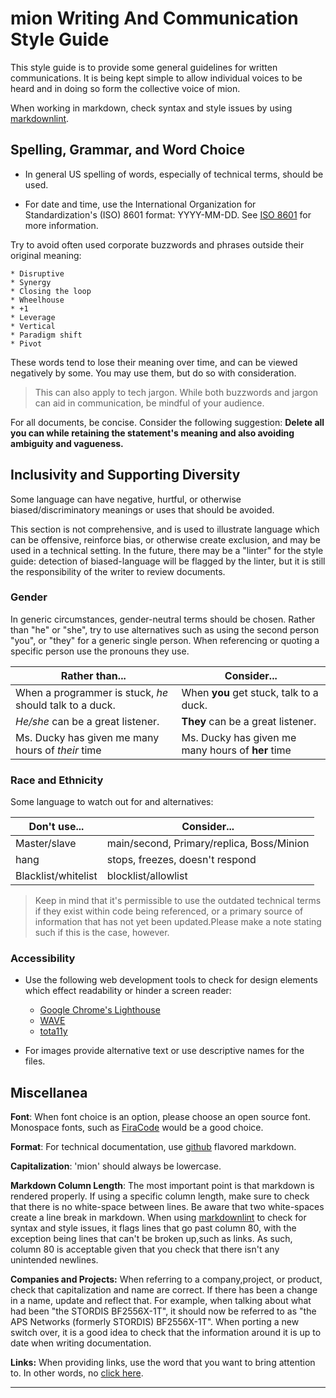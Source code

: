 # mion Writing And Communication Style Guide

This style guide is to provide some general guidelines for written
communications. It is being kept simple to allow individual voices to be
heard and in doing so form the collective voice of mion.

When working in markdown, check syntax and style issues by using
[markdownlint](https://github.com/markdownlint/markdownlint).

## Spelling, Grammar, and Word Choice

* In general US spelling of words, especially of technical terms, should be
  used.

* For date and time, use the International Organization for Standardization's
  (ISO) 8601 format: YYYY-MM-DD. See
  [ISO 8601](https://www.iso.org/iso-8601-date-and-time-format.html) for more
  information.

Try to avoid often used corporate buzzwords and phrases outside their
original meaning:

    * Disruptive 
    * Synergy
    * Closing the loop
    * Wheelhouse
    * +1
    * Leverage
    * Vertical
    * Paradigm shift
    * Pivot

These words tend to lose their meaning over time, and can be viewed negatively
by some. You may use them, but do so with consideration.

> This can also apply to tech jargon. While both buzzwords and jargon can aid in
  communication, be mindful of your audience.

For all documents, be concise. Consider the following suggestion:
**Delete all you can while retaining the statement's meaning and also avoiding
ambiguity and vagueness.**

## Inclusivity and Supporting Diversity

Some language can have negative, hurtful, or otherwise biased/discriminatory
meanings or uses that should be avoided.

This section is not comprehensive, and is used to illustrate language which
can be offensive, reinforce bias, or otherwise create exclusion, and may be used
in a technical setting. In the future, there may be a "linter" for the style
guide: detection of biased-language will be flagged by the linter, but it is
still the responsibility of the writer to review documents.

### Gender

In generic circumstances, gender-neutral terms should be chosen. Rather than
"he" or "she", try to use alternatives such as using the second person "you",
or "they" for a generic single person. When referencing or quoting a specific
person use the pronouns they use.

| Rather than...                                          | Consider...                                       |
|---------------------------------------------------------|---------------------------------------------------|
| When a programmer is stuck, *he* should talk to a duck. | When **you** get stuck, talk to a duck.           |
| *He/she* can be a great listener.                       | **They** can be a great listener.                 |
| Ms. Ducky has given me many hours of *their* time       | Ms. Ducky has given me many hours of **her** time |

### Race and Ethnicity

Some language to watch out for and alternatives:

| Don't use...        | Consider...                               |
|---------------------|-------------------------------------------|
| Master/slave        | main/second, Primary/replica, Boss/Minion |
| hang                | stops, freezes, doesn't respond           |
| Blacklist/whitelist | blocklist/allowlist                       |

> Keep in mind that it's permissible to use the outdated technical terms if
  they exist within code being referenced, or a primary source of information
  that has not yet been updated.Please make a note stating such if this is the
  case, however.

### Accessibility

* Use the following web development tools to check for design elements which
effect readability or hinder a screen reader:

  * [Google Chrome's Lighthouse](https://developers.google.com/~/lighthouse)
  * [WAVE](https://wave.webaim.org/)
  * [tota11y](https://khan.github.io/tota11y/)

* For images provide alternative text or use descriptive names for the files.

## Miscellanea

**Font**: When font choice is an option, please choose an open source font.
Monospace fonts, such as [FiraCode](https://github.com/tonsky/FiraCode) would
be a good choice.

**Format**: For technical documentation, use
[github](https://github.github.com/gfm/) flavored markdown.

**Capitalization**: 'mion' should always be lowercase.

**Markdown Column Length**: The most important point is that markdown is
rendered properly. If using a specific column length, make sure to check that
there is no white-space between lines. Be aware that two white-spaces create a
line break in markdown. When using [markdownlint](https://github.com/markdownlint/markdownlint)
to check for syntax and style issues, it flags lines that go past column 80,
with the exception being lines that can't be broken up,such as links. As such,
column 80 is acceptable given that you check that there isn't any unintended
newlines.

**Companies and Projects:** When referring to a company,project, or product,
check that capitalization and name are correct. If there has been a change in
a name, update and reflect that. For example, when talking about what had been
"the STORDIS BF2556X-1T", it should now be referred to as "the APS Networks
(formerly STORDIS) BF2556X-1T". When porting a new switch over, it is a good
idea to check that the information around it is up to date when writing
documentation.

**Links:** When providing links, use the word that you want to bring attention
to. In other words, no [click here]( https://www.w3.org/QA/Tips/noClickHere).

-------------------------------------------------------------------------------
